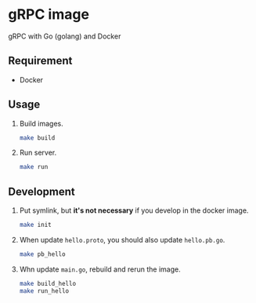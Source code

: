 # gRPC image

gRPC with Go (golang) and Docker 


## Requirement

* Docker


## Usage

1. Build images.  
    ```sh
    make build
    ```
2. Run server.  
    ```sh
    make run
    ```


## Development

1. Put symlink, but **it's not necessary** if you develop in the docker image.  
    ```sh
    make init
    ```
2. When update `hello.proto`, you should also update `hello.pb.go`.  
    ```sh
    make pb_hello
    ```
3. Whn update `main.go`, rebuild and rerun the image.
    ```sh
    make build_hello
    make run_hello
    ```
